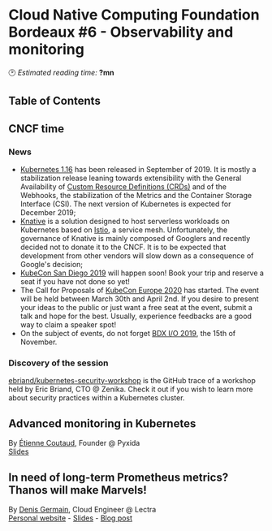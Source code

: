 # Cloud Native Computing Foundation Bordeaux #6 - Observability and monitoring
🕑 *Estimated reading time:* **?mn**

## Table of Contents

## CNCF time

### News
- [Kubernetes 1.16](https://kubernetes.io/blog/2019/09/18/kubernetes-1-16-release-announcement/) has been released in September of 2019. It is mostly a stabilization release leaning towards extensibility with the General Availability of [Custom Resource Definitions (CRDs)](https://kubernetes.io/docs/concepts/extend-kubernetes/api-extension/custom-resources/) and of the Webhooks, the stabilization of the Metrics and the Container Storage Interface (CSI). The next version of Kubernetes is expected for December 2019;
- [Knative](https://knative.dev/) is a solution designed to host serverless workloads on Kubernetes based on [Istio](https://istio.io/), a service mesh. Unfortunately, the governance of Knative is mainly composed of Googlers and recently decided not to donate it to the CNCF. It is to be expected that development from other vendors will slow down as a consequence of Google's decision;
- [KubeCon San Diego 2019](https://events19.linuxfoundation.org/events/kubecon-cloudnativecon-north-america-2019/) will happen soon! Book your trip and reserve a seat if you have not done so yet!
- The Call for Proposals of [KubeCon Europe 2020](https://events19.linuxfoundation.org/events/kubecon-cloudnativecon-europe-2020/) has started. The event will be held between March 30th and April 2nd. If you desire to present your ideas to the public or just want a free seat at the event, submit a talk and hope for the best. Usually, experience feedbacks are a good way to claim a speaker spot!
- On the subject of events, do not forget [BDX I/O 2019](https://www.bdx.io), the 15th of November.

### Discovery of the session

[ebriand/kubernetes-security-workshop](https://github.com/ebriand/kubernetes-security-workshop) is the GitHub trace of a workshop held by Eric Briand, CTO @ Zenika. Check it out if you wish to learn more about security practices within a Kubernetes cluster.

## Advanced monitoring in Kubernetes
By [Étienne Coutaud](https://twitter.com/etiennecoutaud), Founder @ Pyxida  
[Slides](https://speakerdeck.com/etiennecoutaud/monitoring-avance-dans-kubernetes-avec-prometheus)

## In need of long-term Prometheus metrics? Thanos will make Marvels!
By [Denis Germain](https://twitter.com/zwindler), Cloud Engineer @ Lectra  
[Personal website](https://blog.zwindler.fr) - [Slides](https://blog.zwindler.fr/wp-content/uploads/2019/10/CNCF_meetup6_Thanos.pdf) - [Blog post](https://blog.zwindler.fr/2019/10/24/cncf-bdx-6-les-slides-de-mon-talk-thanos/)
